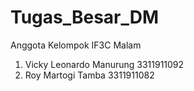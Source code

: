 # Tugas_Besar_DM

Anggota Kelompok
IF3C Malam

1. Vicky Leonardo Manurung
   3311911092
2. Roy Martogi Tamba
   3311911082
